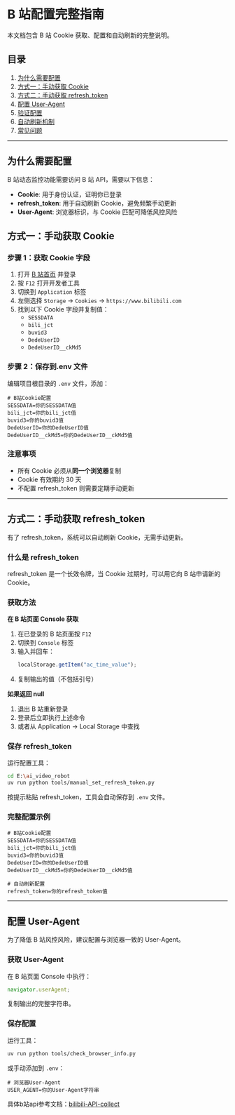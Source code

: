 # B 站配置完整指南

本文档包含 B 站 Cookie 获取、配置和自动刷新的完整说明。

## 目录

1. [为什么需要配置](#为什么需要配置)
2. [方式一：手动获取 Cookie](#方式一手动获取cookie)
3. [方式二：手动获取 refresh_token](#方式二手动获取refresh_token)
4. [配置 User-Agent](#配置user-agent)
5. [验证配置](#验证配置)
6. [自动刷新机制](#自动刷新机制)
7. [常见问题](#常见问题)

---

## 为什么需要配置

B 站动态监控功能需要访问 B 站 API，需要以下信息：

- **Cookie**: 用于身份认证，证明你已登录
- **refresh_token**: 用于自动刷新 Cookie，避免频繁手动更新
- **User-Agent**: 浏览器标识，与 Cookie 匹配可降低风控风险

## 方式一：手动获取 Cookie

### 步骤 1：获取 Cookie 字段

1. 打开 [B 站首页](https://www.bilibili.com) 并登录
2. 按 `F12` 打开开发者工具
3. 切换到 `Application` 标签
4. 左侧选择 `Storage` → `Cookies` → `https://www.bilibili.com`
5. 找到以下 Cookie 字段并复制值：
   - `SESSDATA`
   - `bili_jct`
   - `buvid3`
   - `DedeUserID`
   - `DedeUserID__ckMd5`

### 步骤 2：保存到.env 文件

编辑项目根目录的 `.env` 文件，添加：

```env
# B站Cookie配置
SESSDATA=你的SESSDATA值
bili_jct=你的bili_jct值
buvid3=你的buvid3值
DedeUserID=你的DedeUserID值
DedeUserID__ckMd5=你的DedeUserID__ckMd5值
```

### 注意事项

- 所有 Cookie 必须从**同一个浏览器**复制
- Cookie 有效期约 30 天
- 不配置 refresh_token 则需要定期手动更新

---

## 方式二：手动获取 refresh_token

有了 refresh_token，系统可以自动刷新 Cookie，无需手动更新。

### 什么是 refresh_token

refresh_token 是一个长效令牌，当 Cookie 过期时，可以用它向 B 站申请新的 Cookie。

### 获取方法

**在 B 站页面 Console 获取**

1. 在已登录的 B 站页面按 `F12`
2. 切换到 `Console` 标签
3. 输入并回车：
   ```javascript
   localStorage.getItem("ac_time_value");
   ```
4. 复制输出的值（不包括引号）

**如果返回 null**

1. 退出 B 站重新登录
2. 登录后立即执行上述命令
3. 或者从 Application → Local Storage 中查找

### 保存 refresh_token

运行配置工具：

```bash
cd E:\ai_video_robot
uv run python tools/manual_set_refresh_token.py
```

按提示粘贴 refresh_token，工具会自动保存到 `.env` 文件。

### 完整配置示例

```env
# B站Cookie配置
SESSDATA=你的SESSDATA值
bili_jct=你的bili_jct值
buvid3=你的buvid3值
DedeUserID=你的DedeUserID值
DedeUserID__ckMd5=你的DedeUserID__ckMd5值

# 自动刷新配置
refresh_token=你的refresh_token值
```

---

## 配置 User-Agent

为了降低 B 站风控风险，建议配置与浏览器一致的 User-Agent。

### 获取 User-Agent

在 B 站页面 Console 中执行：

```javascript
navigator.userAgent;
```

复制输出的完整字符串。

### 保存配置

运行工具：

```bash
uv run python tools/check_browser_info.py
```

或手动添加到 `.env`：

```env
# 浏览器User-Agent
USER_AGENT=你的User-Agent字符串
```


具体b站api参考文档：[bilibili-API-collect](https://socialsisteryi.github.io/bilibili-API-collect/docs/index.html)